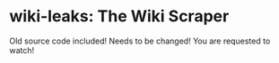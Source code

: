 # wiki-leaks:  The Wiki Scraper
Old source code included! Needs to be changed!
You are requested to watch!

